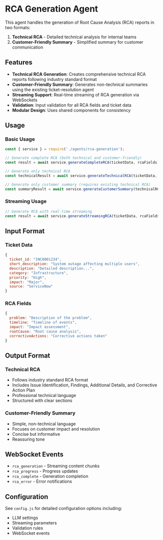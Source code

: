 # RCA Generation Agent

This agent handles the generation of Root Cause Analysis (RCA) reports in two formats:

1. **Technical RCA** - Detailed technical analysis for internal teams
2. **Customer-Friendly Summary** - Simplified summary for customer communication

## Features

- **Technical RCA Generation**: Creates comprehensive technical RCA reports following industry standard format
- **Customer-Friendly Summary**: Generates non-technical summaries using the existing ticket-resolution agent
- **Streaming Support**: Real-time streaming of RCA generation via WebSockets
- **Validation**: Input validation for all RCA fields and ticket data
- **Modular Design**: Uses shared components for consistency

## Usage

### Basic Usage

```javascript
const { service } = require('./agents/rca-generation');

// Generate complete RCA (both technical and customer-friendly)
const result = await service.generateCompleteRCA(ticketData, rcaFields);

// Generate only technical RCA
const technicalResult = await service.generateTechnicalRCA(ticketData, rcaFields);

// Generate only customer summary (requires existing technical RCA)
const summaryResult = await service.generateCustomerSummary(technicalRCA, ticketData);
```

### Streaming Usage

```javascript
// Generate RCA with real-time streaming
const result = await service.generateStreamingRCA(ticketData, rcaFields, socketId);
```

## Input Format

### Ticket Data
```javascript
{
  ticket_id: "INC0001234",
  short_description: "System outage affecting multiple users",
  description: "Detailed description...",
  category: "Infrastructure",
  priority: "High",
  impact: "Major",
  source: "ServiceNow"
}
```

### RCA Fields
```javascript
{
  problem: "Description of the problem",
  timeline: "Timeline of events",
  impact: "Impact assessment", 
  rootCause: "Root cause analysis",
  correctiveActions: "Corrective actions taken"
}
```

## Output Format

### Technical RCA
- Follows industry standard RCA format
- Includes Issue Identification, Findings, Additional Details, and Corrective Action Plan
- Professional technical language
- Structured with clear sections

### Customer-Friendly Summary
- Simple, non-technical language
- Focuses on customer impact and resolution
- Concise but informative
- Reassuring tone

## WebSocket Events

- `rca_generation` - Streaming content chunks
- `rca_progress` - Progress updates
- `rca_complete` - Generation completion
- `rca_error` - Error notifications

## Configuration

See `config.js` for detailed configuration options including:
- LLM settings
- Streaming parameters
- Validation rules
- WebSocket events
